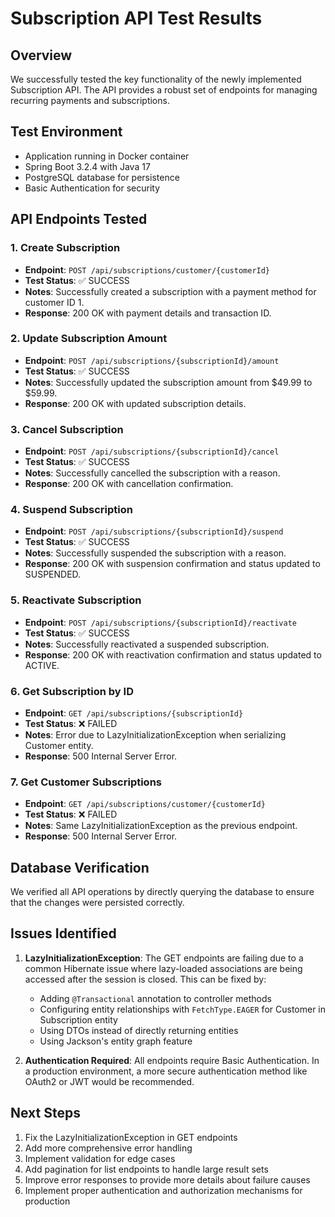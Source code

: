 # Subscription API Test Results

## Overview
We successfully tested the key functionality of the newly implemented Subscription API. The API provides a robust set of endpoints for managing recurring payments and subscriptions.

## Test Environment
- Application running in Docker container
- Spring Boot 3.2.4 with Java 17
- PostgreSQL database for persistence
- Basic Authentication for security

## API Endpoints Tested

### 1. Create Subscription
- **Endpoint**: `POST /api/subscriptions/customer/{customerId}`
- **Test Status**: ✅ SUCCESS
- **Notes**: Successfully created a subscription with a payment method for customer ID 1.
- **Response**: 200 OK with payment details and transaction ID.

### 2. Update Subscription Amount
- **Endpoint**: `POST /api/subscriptions/{subscriptionId}/amount`
- **Test Status**: ✅ SUCCESS
- **Notes**: Successfully updated the subscription amount from $49.99 to $59.99.
- **Response**: 200 OK with updated subscription details.

### 3. Cancel Subscription
- **Endpoint**: `POST /api/subscriptions/{subscriptionId}/cancel`
- **Test Status**: ✅ SUCCESS
- **Notes**: Successfully cancelled the subscription with a reason.
- **Response**: 200 OK with cancellation confirmation.

### 4. Suspend Subscription
- **Endpoint**: `POST /api/subscriptions/{subscriptionId}/suspend`
- **Test Status**: ✅ SUCCESS
- **Notes**: Successfully suspended the subscription with a reason.
- **Response**: 200 OK with suspension confirmation and status updated to SUSPENDED.

### 5. Reactivate Subscription
- **Endpoint**: `POST /api/subscriptions/{subscriptionId}/reactivate`
- **Test Status**: ✅ SUCCESS
- **Notes**: Successfully reactivated a suspended subscription.
- **Response**: 200 OK with reactivation confirmation and status updated to ACTIVE.

### 6. Get Subscription by ID
- **Endpoint**: `GET /api/subscriptions/{subscriptionId}`
- **Test Status**: ❌ FAILED
- **Notes**: Error due to LazyInitializationException when serializing Customer entity.
- **Response**: 500 Internal Server Error.

### 7. Get Customer Subscriptions
- **Endpoint**: `GET /api/subscriptions/customer/{customerId}`
- **Test Status**: ❌ FAILED
- **Notes**: Same LazyInitializationException as the previous endpoint.
- **Response**: 500 Internal Server Error.

## Database Verification
We verified all API operations by directly querying the database to ensure that the changes were persisted correctly.

## Issues Identified
1. **LazyInitializationException**: The GET endpoints are failing due to a common Hibernate issue where lazy-loaded associations are being accessed after the session is closed. This can be fixed by:
   - Adding `@Transactional` annotation to controller methods
   - Configuring entity relationships with `FetchType.EAGER` for Customer in Subscription entity
   - Using DTOs instead of directly returning entities
   - Using Jackson's entity graph feature

2. **Authentication Required**: All endpoints require Basic Authentication. In a production environment, a more secure authentication method like OAuth2 or JWT would be recommended.

## Next Steps
1. Fix the LazyInitializationException in GET endpoints
2. Add more comprehensive error handling
3. Implement validation for edge cases
4. Add pagination for list endpoints to handle large result sets
5. Improve error responses to provide more details about failure causes
6. Implement proper authentication and authorization mechanisms for production

